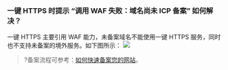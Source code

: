 ### 一键 HTTPS 时提示 “调用 WAF 失败：域名尚未 ICP 备案” 如何解决？
一键 HTTPS 主要引用 WAF 能力，未备案域名不能使用一键 HTTPS 服务，同时也不支持未备案的境外服务。如下图所示：
![](https://main.qcloudimg.com/raw/291c8ef2d590b5c6abf326447e2b9a23.png)
>?备案流程可参考：[如何快速备案您的网站](https://cloud.tencent.com/document/product/243/39038)。
